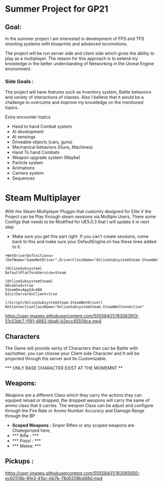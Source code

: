 # Summer Project for GP21 

## Goal:

In the summer project I am interested in development of FPS and TPS shooting systems with blueprints and advanced locomotions. 

The project will be run server side and client side which gives the ability to play as a multiplayer. The reason for this approach is to extend my knowledge in the better understanding of Networking in the Unreal Engine environment.

### Side Goals :

The project will have features such as Inventory system, Battle behaviors and variety of interactions of classes. Also I believe that it would be a challenge to overcome and improve my knowledge on the mentioned topics.

Extra encounter topics

- Hand to hand Combat system
- AI development
- AI sensings
- Driveable objects (cars, guns)
- Mechanical behaviors (Guns, Machines)
- Hand To hand Combats
- Weapon upgrade system (Maybe)
- Particle system
- Animations
- Camera system
- Sequences

# Steam Multiplayer

With the Steam Multiplayer Pluggin that customly designed for Elite V the Project can be Play through steam sessions via Multiple Users, There some Configs that needs to be Modified for UE5.0.3 that I will update it in next step

- Make sure you get this part right. If you can't create sessions, come back to this and make sure your DefaultEngine.ini has these lines added to it.

```[/Script/Engine.GameEngine]
+NetDriverDefinitions=(DefName="GameNetDriver",DriverClassName="OnlineSubsystemSteam.SteamNetDriver",DriverClassNameFallback="OnlineSubsystemUtils.IpNetDriver")
 
[OnlineSubsystem]
DefaultPlatformService=Steam
 
[OnlineSubsystemSteam]
bEnabled=true
SteamDevAppId=480
bInitServerOnClient=true
 
[/Script/OnlineSubsystemSteam.SteamNetDriver]
NetConnectionClassName="OnlineSubsystemSteam.SteamNetConnection"
```


https://user-images.githubusercontent.com/50558401/183063913-51c53dc7-f191-4882-bba6-b2ecc45509ce.mp4


## Characters

The Game will provide verity of Characters than can be Battle with eachother, you can choose your Client side Character and It will be projected through the server and Its Customizable.

*** ONLY BASE CHARACTER EXIST AT THE MOMEMNT **

## Weapons:
Weapons are a different Class which they carry the actions they can equiped reload or dropped, the dropped weopons will carry the same of ammo class that it carries.
The weopon Class can be adjust and configure through the Fire Rate or Ammo Number Accuracy and Damage Range through the BP
- **Scoped Weapons :**
  Sniper Rifles or any scoped weapons are Chategorized here,
- *** Rifle : ***
- *** Pistol : ***
- *** Melee: ***
## Pickups :





https://user-images.githubusercontent.com/50558401/183065650-ec62516b-6fe3-41bc-bb7b-78d5208bd48d.mp4



